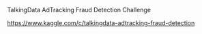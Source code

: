TalkingData AdTracking Fraud Detection Challenge  


https://www.kaggle.com/c/talkingdata-adtracking-fraud-detection
